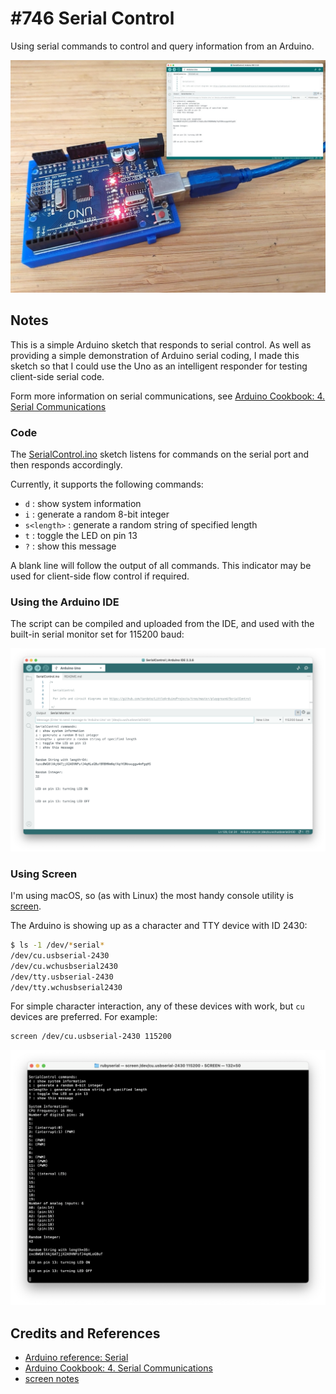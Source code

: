 # #746 Serial Control

Using serial commands to control and query information from an Arduino.

![Build](./assets/SerialControl_build.jpg?raw=true)

## Notes

This is a simple Arduino sketch that responds to serial control.
As well as providing a simple demonstration of Arduino serial coding,
I made this sketch so that I could use the Uno as an intelligent responder for testing client-side serial code.

Form more information on serial communications, see
[Arduino Cookbook: 4. Serial Communications](../../books/arduino-cookbook/)

### Code

The [SerialControl.ino](./SerialControl.ino) sketch listens for commands on the serial port and then responds accordingly.

Currently, it supports the following commands:

* `d` : show system information
* `i` : generate a random 8-bit integer
* `s<length>` : generate a random string of specified length
* `t` : toggle the LED on pin 13
* `?` : show this message

A blank line will follow the output of all commands.
This indicator may be used for client-side flow control if required.

### Using the Arduino IDE

The script can be compiled and uploaded from the IDE, and used with the built-in serial monitor set for 115200 baud:

![ide-example](./assets/ide-example.png?raw=true)

### Using Screen

I'm using macOS, so (as with Linux) the most handy console utility is
[screen](https://codingkata.tardate.com/tools/screen/).

The Arduino is showing up as a character and TTY device with ID 2430:

```sh
$ ls -1 /dev/*serial*
/dev/cu.usbserial-2430
/dev/cu.wchusbserial2430
/dev/tty.usbserial-2430
/dev/tty.wchusbserial2430
```

For simple character interaction, any of these devices with work, but `cu` devices are preferred. For example:

```sh
screen /dev/cu.usbserial-2430 115200
```

![screen-example](./assets/screen-example.png)

## Credits and References

* [Arduino reference: Serial](https://docs.arduino.cc/language-reference/en/functions/communication/serial/)
* [Arduino Cookbook: 4. Serial Communications](../../books/arduino-cookbook/)
* [screen notes](https://codingkata.tardate.com/tools/screen/)
